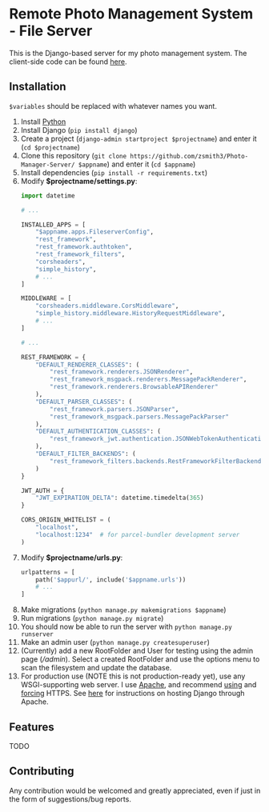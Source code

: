 # Remote Photo Management System - File Server

This is the Django-based server for my photo management system. The client-side code can be found [here](https://github.com/zsmith3/Photo-Manager-Fileserver).


## Installation

`$variables` should be replaced with whatever names you want.

1) Install [Python](https://www.python.org/downloads/)
2) Install Django (`pip install django`)
3) Create a project (`django-admin startproject $projectname`) and enter it (`cd $projectname`)
4) Clone this repository (`git clone https://github.com/zsmith3/Photo-Manager-Server/ $appname`) and enter it (`cd $appname`)
5) Install dependencies (`pip install -r requirements.txt`)
6) Modify **$projectname/settings.py**:
	```python
	import datetime

	# ...

	INSTALLED_APPS = [
		"$appname.apps.FileserverConfig",
		"rest_framework",
		"rest_framework.authtoken",
		"rest_framework_filters",
		"corsheaders",
		"simple_history",
		# ...
	]

	MIDDLEWARE = [
    	"corsheaders.middleware.CorsMiddleware",
		"simple_history.middleware.HistoryRequestMiddleware",
		# ...
	]

	# ...

	REST_FRAMEWORK = {
		"DEFAULT_RENDERER_CLASSES": (
			"rest_framework.renderers.JSONRenderer",
			"rest_framework_msgpack.renderers.MessagePackRenderer",
			"rest_framework.renderers.BrowsableAPIRenderer"
		),
		"DEFAULT_PARSER_CLASSES": (
			"rest_framework.parsers.JSONParser",
			"rest_framework_msgpack.parsers.MessagePackParser"
		),
		"DEFAULT_AUTHENTICATION_CLASSES": (
			"rest_framework_jwt.authentication.JSONWebTokenAuthentication",
		),
		"DEFAULT_FILTER_BACKENDS": (
			"rest_framework_filters.backends.RestFrameworkFilterBackend",
		)
	}

	JWT_AUTH = {
		"JWT_EXPIRATION_DELTA": datetime.timedelta(365)
	}

	CORS_ORIGIN_WHITELIST = (
		"localhost",
		"localhost:1234"  # for parcel-bundler development server
	)
	```
7) Modify **$projectname/urls.py**:
	```python
	urlpatterns = [
		path('$appurl/', include('$appname.urls'))
		# ...
	]
	```
8) Make migrations (`python manage.py makemigrations $appname`)
9) Run migrations (`python manage.py migrate`)
10) You should now be able to run the server with `python manage.py runserver`
11) Make an admin user (`python manage.py createsuperuser`)
12) (Currently) add a new RootFolder and User for testing using the admin page (*/admin*). Select a created RootFolder and use the options menu to scan the filesystem and update the database.
13) For production use (NOTE this is not production-ready yet), use any WSGI-supporting web server. I use [Apache](https://httpd.apache.org/), and recommend [using](https://httpd.apache.org/docs/2.4/ssl/ssl_howto.html) and [forcing](https://wiki.apache.org/httpd/RewriteHTTPToHTTPS) HTTPS. See [here](https://docs.djangoproject.com/en/2.1/howto/deployment/wsgi/modwsgi/) for instructions on hosting Django through Apache.


## Features

TODO


## Contributing

Any contribution would be welcomed and greatly appreciated, even if just in the form of suggestions/bug reports.
